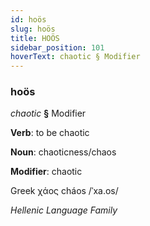 ```yaml
---
id: hoös
slug: hoös
title: HOÖS
sidebar_position: 101
hoverText: chaotic § Modifier
---
```


### hoös

*chaotic* **§** Modifier

**Verb**: to be chaotic

**Noun**: chaoticness/chaos

**Modifier**: chaotic

Greek χάος cháos /ˈxa.os/

*Hellenic Language Family*